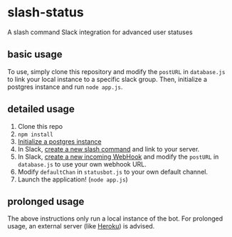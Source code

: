 # slash-status
A slash command Slack integration for advanced user statuses
## basic usage
To use, simply clone this repository and modify the `postURL` in `database.js` to link your local instance to a specific slack group. Then, initialize a postgres instance and run `node app.js`.
## detailed usage
1. Clone this repo
2. `npm install`
3. [Initialize a postgres instance](https://serversforhackers.com/using-postgresql)
4. In Slack, [create a new slash command](http://slack.com/services/new/slash-commands) and link to your server.
5. In Slack, [create a new incoming WebHook](http://slack.com/services/new/incoming-webhook) and modify the `postURL` in `database.js` to use your own webhook URL.
6. Modify `defaultChan` in `statusbot.js` to your own default channel.
7. Launch the application! (`node app.js`)

## prolonged usage
The above instructions only run a local instance of the bot. For prolonged usage, an external server (like [Heroku](http://heroku.com)) is advised.
